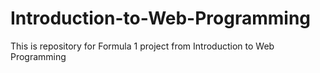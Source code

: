 # Introduction-to-Web-Programming
This is repository for Formula 1 project from Introduction to Web Programming
